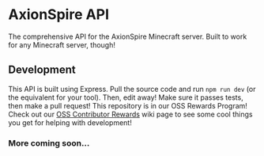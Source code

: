 # AxionSpire API
The comprehensive API for the AxionSpire Minecraft server.
Built to work for any Minecraft server, though!

## Development
This API is built using Express. Pull the source code and run `npm run dev` (or the equivalent for your tool).
Then, edit away! Make sure it passes tests, then make a pull request!
This repository is in our OSS Rewards Program! Check out our [OSS Contributor Rewards](https://wiki.axionspire.net/en/Rewards/oss) wiki page to see some cool things you get for helping with development!

### More coming soon...
